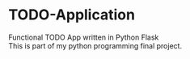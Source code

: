 # TODO-Application
Functional TODO App written in Python Flask  
This is part of my python programming final project.

